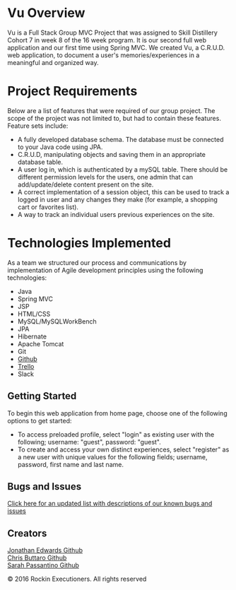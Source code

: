 # Vu Overview

Vu is a Full Stack Group MVC Project that was assigned to Skill Distillery Cohort 7 in week 8 of the 16 week program. It is our second full web application and our first time using Spring MVC. We created Vu, a C.R.U.D. web application, to document a user's memories/experiences in a meaningful and organized way.

# Project Requirements
Below are a list of features that were required of our group project. The scope of the project was not limited to, but had to contain these features.
Feature sets include:
+ A fully developed database schema. The database must be connected to your Java code using JPA.
+ C.R.U.D, manipulating objects and saving them in an appropriate database table.
+ A user log in, which is authenticated by a mySQL table. There should be different permission levels for the users, one admin that can add/update/delete content present on the site.
+ A correct implementation of a session object, this can be used to track a logged in user and any changes they make (for example, a shopping cart or favorites list).
+ A way to track an individual users previous experiences on the site.

# Technologies Implemented
As a team we structured our process and communications by implementation of Agile development principles using the following technologies:
+ Java
+ Spring MVC
+ JSP
+ HTML/CSS
+ MySQL/MySQLWorkBench
+ JPA
+ Hibernate
+ Apache Tomcat
+ Git
+ <a href="https://github.com/contramonk/vus">Github</a>
+ <a href="https://trello.com/b/fWXeu2QL/vu">Trello</a>
+ Slack

## Getting Started

To begin this web application from home page, choose one of the following options to get started:
+ To access preloaded profile, select "login" as existing user with the following; username: "guest", password: "guest".
+ To create and access your own distinct experiences, select "register" as a new user with unique values for the following fields; username, password, first name and last name.


## Bugs and Issues

<a href="https://github.com/contramonk/vus/issues"> Click here for an updated list with descriptions of our known bugs and issues</a>

## Creators

<a href="https://github.com/contramonk">Jonathan Edwards
								Github</a> <br>
<a href="https://github.com/chrisbuttaro">Chris Buttaro
								Github</a><br>
<a href="https://github.com/spassantino">Sarah Passantino
								Github</a><br>

© 2016 Rockin Executioners. All rights reserved
